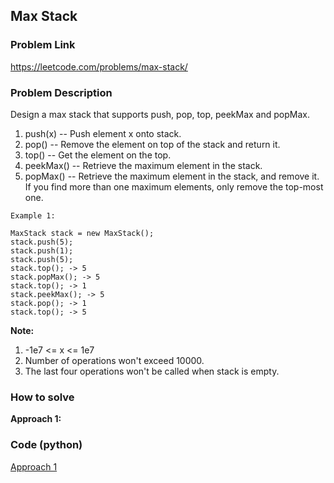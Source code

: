 ## Max Stack

### Problem Link

https://leetcode.com/problems/max-stack/

### Problem Description 

Design a max stack that supports push, pop, top, peekMax and popMax.

1. push(x) -- Push element x onto stack.
2. pop() -- Remove the element on top of the stack and return it.
3. top() -- Get the element on the top.
4. peekMax() -- Retrieve the maximum element in the stack.
5. popMax() -- Retrieve the maximum element in the stack, and remove it. If you find more than one maximum elements, only remove the top-most one.

```
Example 1: 

MaxStack stack = new MaxStack();
stack.push(5); 
stack.push(1);
stack.push(5);
stack.top(); -> 5
stack.popMax(); -> 5
stack.top(); -> 1
stack.peekMax(); -> 5
stack.pop(); -> 1
stack.top(); -> 5

```

**Note:**

1. -1e7 <= x <= 1e7
2. Number of operations won't exceed 10000.
3. The last four operations won't be called when stack is empty.

### How to solve 

**Approach 1:** 


### Code (python)

[Approach 1](https://github.com/yanray/leetcode/blob/master/problems/0122Best_Time_to_Buy_and_Sell_Stock_II/0122Best_Time_to_Buy_and_Sell_Stock_II1.py)

```python

```

